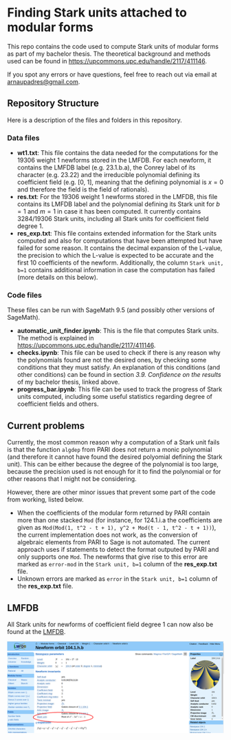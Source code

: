 # Finding Stark units attached to modular forms

This repo contains the code used to compute Stark units of modular forms as part of my bachelor thesis. 
The theoretical background and methods used can be found in https://upcommons.upc.edu/handle/2117/411146. 

If you spot any errors or have questions, feel free to reach out via email at [arnaupadres@gmail.com](mailto:arnaupadres@gmail.com).


## Repository Structure

Here is a description of the files and folders in this repository. 

### Data files

- **wt1.txt**: This file contains the data needed for the computations for the 19306 weight 1 newforms stored in the LMFDB. For each newform, it contains the LMFDB label (e.g. 23.1.b.a), the Conrey label of its character (e.g. 23.22) and the irreducible polynomial defining its coefficient field (e.g. [0, 1], meaning that the defining polynomial is $x=0$ and therefore the field is the field of rationals). 
- **res.txt**: For the 19306 weight 1 newforms stored in the LMFDB, this file contains its LMFDB label and the polynomial defining its Stark unit for $b=1$ and $m=1$ in case it has been computed. It currently contains 3284/19306 Stark units, including all Stark units for coefficient field degree 1. 
- **res_exp.txt**: This file contains extended information for the Stark units computed and also for computations that have been attempted but have failed for some reason. It contains the decimal expansion of the L-value, the precision to which the L-value is expected to be accurate and the first 10 coefficients of the newform. Additionally, the column `Stark unit, b=1` contains additional information in case the computation has failed (more details on this below). 

### Code files

These files can be run with SageMath 9.5 (and possibly other versions of SageMath). 

- **automatic_unit_finder.ipynb**: This is the file that computes Stark units. The method is explained in https://upcommons.upc.edu/handle/2117/411146.
- **checks.ipynb**: This file can be used to check if there is any reason why the polynomials found are not the desired ones, by checking some conditions that they must satisfy. An explanation of this conditions (and other conditions) can be found in section *3.9. Confidence on the results* of my bachelor thesis, linked above. 
- **progress_bar.ipynb**: This file can be used to track the progress of Stark units computed, including some useful statistics regarding degree of coefficient fields and others. 

## Current problems

Currently, the most common reason why a computation of a Stark unit fails is that the function `algdep` from PARI does not return a monic polynomial (and therefore it cannot have found the desired polyomial defining the Stark unit). This can be either because the degree of the polynomial is too large, because the precision used is not enough for it to find the polynomial or for other reasons that I might not be considering. 

However, there are other minor issues that prevent some part of the code from working, listed below. 

- When the coefficients of the modular form returned by PARI contain more than one stacked `Mod` (for instance, for 124.1.i.a the coefficients are given as `Mod(Mod(1, t^2 - t + 1), y^2 + Mod(t - 1, t^2 - t + 1))`), the current implementation does not work, as the conversion of algebraic elements from PARI to Sage is not automated. The current approach uses if statements to detect the format outputed by PARI and only supports one `Mod`. The newforms that give rise to this error are marked as `error-mod` in the `Stark unit, b=1` column of the **res_exp.txt** file.
- Unknown errors are marked as `error` in the `Stark unit, b=1` column of the **res_exp.txt** file.

## LMFDB

All Stark units for newforms of coefficient field degree 1 can now also be found at the [LMFDB](https://www.lmfdb.com). 

![](https://github.com/arnaupadress/Finding-Stark-units-attached-to-modular-forms/blob/master/.github/edit)




